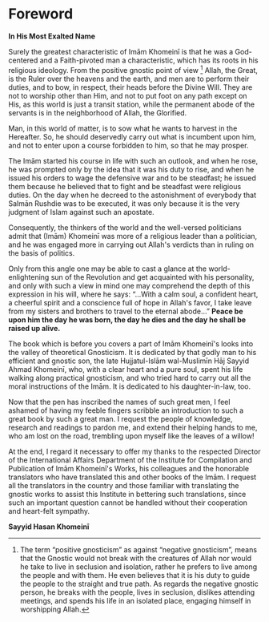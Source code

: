 Foreword
========

**In His Most Exalted Name**

Surely the greatest characteristic of Imām Khomeinī is that he was a
God-centered and a Faith-pivoted man a characteristic, which has its
roots in his religious ideology. From the positive gnostic point of view
[^1] Allah, the Great, is the Ruler over the heavens and the earth, and
men are to perform their duties, and to bow, in respect, their heads
before the Divine Will. They are not to worship other than Him, and not
to put foot on any path except on His, as this world is just a transit
station, while the permanent abode of the servants is in the
neighborhood of Allah, the Glorified.

Man, in this world of matter, is to sow what he wants to harvest in the
Hereafter. So, he should deservedly carry out what is incumbent upon
him, and not to enter upon a course forbidden to him, so that he may
prosper.

The Imām started his course in life with such an outlook, and when he
rose, he was prompted only by the idea that it was his duty to rise, and
when he issued his orders to wage the defensive war and to be steadfast;
he issued them because he believed that to fight and be steadfast were
religious duties. On the day when he decreed to the astonishment of
everybody that Salmān Rushdie was to be executed, it was only because it
is the very judgment of Islam against such an apostate.

Consequently, the thinkers of the world and the well-versed politicians
admit that (Imām) Khomeinī was more of a religious leader than a
politician, and he was engaged more in carrying out Allah's verdicts
than in ruling on the basis of politics.

Only from this angle one may be able to cast a glance at the
world-enlightening sun of the Revolution and get acquainted with his
personality, and only with such a view in mind one may comprehend the
depth of this expression in his will, where he says: “…With a calm soul,
a confident heart, a cheerful spirit and a conscience full of hope in
Allah's favor, I take leave from my sisters and brothers to travel to
the eternal abode…” **Peace be upon him the day he was born, the day he
dies and the day he shall be raised up alive.**

The book which is before you covers a part of Imām Khomeinī's looks into
the valley of theoretical Gnosticism. It is dedicated by that godly man
to his efficient and gnostic son, the late Hujjatul-Islām wal-Muslimīn
Hāj Sayyid Ahmad Khomeinī, who, with a clear heart and a pure soul,
spent his life walking along practical gnosticism, and who tried hard to
carry out all the moral instructions of the Imām. It is dedicated to his
daughter-in-law, too.

Now that the pen has inscribed the names of such great men, I feel
ashamed of having my feeble fingers scribble an introduction to such a
great book by such a great man. I request the people of knowledge,
research and readings to pardon me, and extend their helping hands to
me, who am lost on the road, trembling upon myself like the leaves of a
willow!

At the end, I regard it necessary to offer my thanks to the respected
Director of the International Affairs Department of the Institute for
Compilation and Publication of Imām Khomeinī's Works, his colleagues and
the honorable translators who have translated this and other books of
the Imām. I request all the translators in the country and those
familiar with translating the gnostic works to assist this Institute in
bettering such translations, since such an important question cannot be
handled without their cooperation and heart-felt sympathy.

**Sayyid Hasan Khomeinī**

[^1]: The term “positive gnosticism” as against “negative gnosticism”,
means that the Gnostic would not break with the creatures of Allah nor
would he take to live in seclusion and isolation, rather he prefers to
live among the people and with them. He even believes that it is his
duty to guide the people to the straight and true path. As regards the
negative gnostic person, he breaks with the people, lives in seclusion,
dislikes attending meetings, and spends his life in an isolated place,
engaging himself in worshipping Allah.


